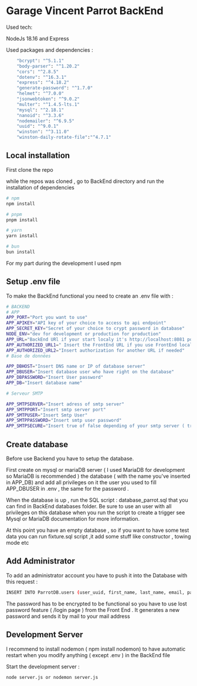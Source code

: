 # Garage Vincent Parrot BackEnd

Used tech:

NodeJs 18.16 and Express

Used packages and dependencies :
```bash
    "bcrypt": "^5.1.1"
    "body-parser": "^1.20.2"
    "cors": "^2.8.5"
    "dotenv": "^16.3.1"
    "express": "^4.18.2"
    "generate-password": "^1.7.0"
    "helmet": "^7.0.0"
    "jsonwebtoken": "^9.0.2"
    "multer": "^1.4.5-lts.1"
    "mysql": "^2.18.1"
    "nanoid": "^3.3.6"
    "nodemailer": "^6.9.5"
    "uuid": "^9.0.1"
    "winston": "^3.11.0"
    "winston-daily-rotate-file":"^4.7.1"
````

## Local installation

First clone the repo

while the repos was cloned , go to BackEnd directory and run the installation of dependencies


```bash
# npm
npm install

# pnpm
pnpm install

# yarn
yarn install

# bun
bun install
```
For my part during the development I used npm

## Setup .env file

To make the BackEnd functional you need to create an .env file with :
```bash
# BACKEND
# APP
APP_PORT="Port you want to use"
APP_APIKEY="API key of your choice to access to api endpoint"
APP_SECRET_KEY="Secret of your choice to crypt password in database"
NODE_ENV="dev for development or production for production"
APP_URL="BackEnd URl if your start localy it's http://localhost:8081 port depending of APP_PORT"
APP_AUTHORIZED_URL1=" Insert the FrontEnd URL if you use FrontEnd locally with nuxt default properties  it's http://localhost:3000"
APP_AUTHORIZED_URL2="Insert authorization for another URL if needed"
# Base de données

APP_DBHOST="Insert DNS name or IP of database server"
APP_DBUSER="Insert database user who have right on the database"
APP_DBPASSWORD="Insert User password"
APP_DB="Insert database name"

# Serveur SMTP

APP_SMTPSERVER="Insert adress of smtp server"
APP_SMTPPORT="Insert smtp server port"
APP_SMTPUSER="Insert Smtp User"
APP_SMTPPASSWORD="Insert smtp user password"
APP_SMTPSECURE="Insert true of false depending of your smtp server ( true is better ) "
```

## Create database

Before use Backend you have to setup the database.

First create on mysql or mariaDB server ( I used MariaDB for development so MariaDB is recommended ) the database ( with the name you've inserted in APP_DB) and add all privileges on it the user
you used to fill APP_DBUSER in .env , the same for the password .

When the database is up , run the SQL script : database_parrot.sql that you can find in BackEnd databases folder. Be sure to use an user with all privileges on this database when you run the script to create a trigger
see Mysql or MariaDB documentation for more information.

At this point you have an empty database , so if you want to have some test data you can run fixture.sql script ,it  add some stuff like constructor , towing mode etc

## Add Administrator

To add an administrator account you have to push it into the Database with this request :
```bash
INSERT INTO ParrotDB.users (user_uuid, first_name, last_name, email, password, profil_id) VALUES ('b23ecd86-9493-4178-88ab-af0bb92c36ef', 'firstName', 'lastName', 'valid email', 'password', 1);
```
The password has to be encrypted to be functional so you have to use lost password feature ( /login page )  from the Front End . It generates a new password and sends it by mail to your mail address 
## Development Server

I recommend to install nodemon ( npm install nodemon) to have automatic restart when you modify anything ( except .env ) in the BackEnd file

Start the development server :

```bash
node server.js or nodemon server.js
```
